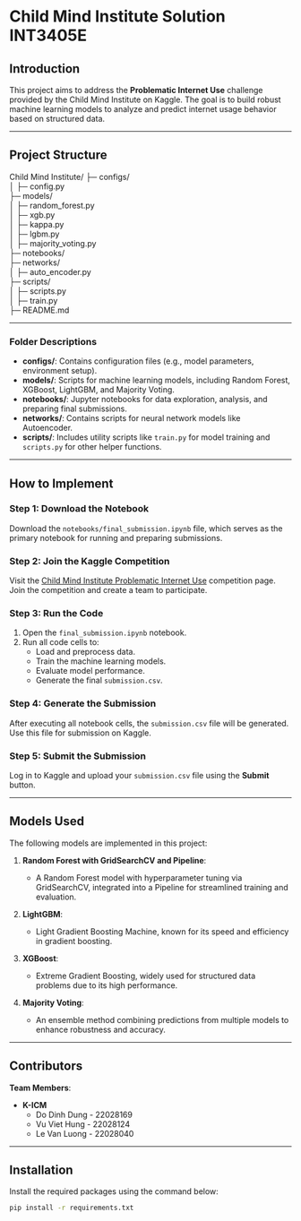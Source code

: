 # Child Mind Institute Solution INT3405E

## Introduction
This project aims to address the **Problematic Internet Use** challenge provided by the Child Mind Institute on Kaggle. The goal is to build robust machine learning models to analyze and predict internet usage behavior based on structured data.

---

## Project Structure

Child Mind Institute/
├─ configs/  
│  ├─ config.py  
├─ models/  
│  ├─ random_forest.py  
│  ├─ xgb.py  
│  ├─ kappa.py  
│  ├─ lgbm.py  
│  ├─ majority_voting.py  
├─ notebooks/  
├─ networks/  
│  ├─ auto_encoder.py  
├─ scripts/  
│  ├─ scripts.py  
│  ├─ train.py  
├─ README.md  

---

### Folder Descriptions
- **configs/**: Contains configuration files (e.g., model parameters, environment setup).
- **models/**: Scripts for machine learning models, including Random Forest, XGBoost, LightGBM, and Majority Voting.
- **notebooks/**: Jupyter notebooks for data exploration, analysis, and preparing final submissions.
- **networks/**: Contains scripts for neural network models like Autoencoder.
- **scripts/**: Includes utility scripts like `train.py` for model training and `scripts.py` for other helper functions.

---

## How to Implement

### Step 1: Download the Notebook
Download the `notebooks/final_submission.ipynb` file, which serves as the primary notebook for running and preparing submissions.

### Step 2: Join the Kaggle Competition
Visit the [Child Mind Institute Problematic Internet Use](https://www.kaggle.com/competitions/child-mind-institute-problematic-internet-use/overview) competition page. Join the competition and create a team to participate.

### Step 3: Run the Code
1. Open the `final_submission.ipynb` notebook.
2. Run all code cells to:
   - Load and preprocess data.
   - Train the machine learning models.
   - Evaluate model performance.
   - Generate the final `submission.csv`.

### Step 4: Generate the Submission
After executing all notebook cells, the `submission.csv` file will be generated. Use this file for submission on Kaggle.

### Step 5: Submit the Submission
Log in to Kaggle and upload your `submission.csv` file using the **Submit** button.

---

## Models Used
The following models are implemented in this project:

1. **Random Forest with GridSearchCV and Pipeline**:
   - A Random Forest model with hyperparameter tuning via GridSearchCV, integrated into a Pipeline for streamlined training and evaluation.

2. **LightGBM**:
   - Light Gradient Boosting Machine, known for its speed and efficiency in gradient boosting.

3. **XGBoost**:
   - Extreme Gradient Boosting, widely used for structured data problems due to its high performance.

4. **Majority Voting**:
   - An ensemble method combining predictions from multiple models to enhance robustness and accuracy.

---

## Contributors
**Team Members**:
- **K-ICM**
  - Do Dinh Dung - 22028169
  - Vu Viet Hung - 22028124
  - Le Van Luong - 22028040

---

## Installation

Install the required packages using the command below:
```sh
pip install -r requirements.txt
